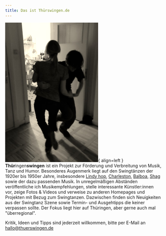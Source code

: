 ```yaml
---
title: Das ist Thürswingen.de
---
```


![](img/dance1.jpg){ align=left }
**Thür**ingen**swingen** ist ein Projekt zur Förderung und Verbreitung von Musik, Tanz und Humor. Besonderes Augenmerk liegt auf den Swingtänzen der 1920er bis 1950er Jahre, insbesondere [Lindy hop](https://de.wikipedia.org/wiki/Lindy_Hop), [Charleston](https://de.wikipedia.org/wiki/Charleston_(Tanz)), [Balboa](https://de.wikipedia.org/wiki/Balboa_(Tanz)), [Shag](https://de.wikipedia.org/wiki/Shag_(Tanz)) sowie der dazu passenden Musik.
In unregelmäßigen Abständen veröffentliche ich Musikempfehlungen, stelle interessante Künstler:innen vor, zeige Fotos & Videos und verweise zu anderen Homepages und Projekten mit Bezug zum Swingtanzen. Dazwischen finden sich Neuigkeiten aus der Swingtanz Szene sowie Termin- und Ausgehtipps die keiner verpassen sollte. Der Fokus liegt hier auf Thüringen, aber gerne auch mal "überregional".

Kritik, Ideen und Tipps sind jederzeit willkommen, bitte per E-Mail an hallo@thuerswingen.de
